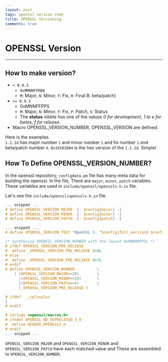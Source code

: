 ```yaml
---
layout: post
tags: openssl version code
title: OPENSSL Versioning
comments: true
---
```


# OPENSSL Version

---

## How to make version?

* `< 0.9.3`
	* `0xMMNNFFRBB`
    * `M`: Major, `N`: Minor, `F`: Fix, `R`: Final B: beta/patch)
* `>= 0.9.3`
	* 0xMNNFFPPS
    * `M`: Major, `N`: Minor, `F`: Fix, `P`: Patch, `S`: Status
	* The **status** nibble has one of the values *0 for development*, *1 to e for betas*, *f for release*.
* Macro OPENSSL_VERSION_NUMBER, OPENSSL_VERSION are defined.

Here is the examples.  
`1.1.1d` has major number `1` and minor number `1` and fix number `1` and beta/patch number `d`.
`0x10101004` is the hex version of the `1.1.1d`. Simple!

## How To Define OPENSSL_VERSION_NUMBER?

In the openssl repository, `configdata.pm` file has many meta data for building the openssl. In the file, There
are `major`, `minor`, `patch` variables. These variables are used in `include/openssl/opensslv.h.in` file.  

Let's see the `include/openssl/opensslv.h.in` file.
```c
... snipped ...
# define OPENSSL_VERSION_MAJOR  {- $config{major} -}
# define OPENSSL_VERSION_MINOR  {- $config{minor} -}
# define OPENSSL_VERSION_PATCH  {- $config{patch} -}

... snipped ...
# define OPENSSL_VERSION_TEXT "OpenSSL {- "$config{full_version} $config{release_date}" -}"

/* Synthesize OPENSSL_VERSION_NUMBER with the layout 0xMNN00PPSL */
# ifdef OPENSSL_VERSION_PRE_RELEASE
#  define _OPENSSL_VERSION_PRE_RELEASE 0x0L
# else
#  define _OPENSSL_VERSION_PRE_RELEASE 0xfL
# endif
# define OPENSSL_VERSION_NUMBER          \
    ( (OPENSSL_VERSION_MAJOR<<28)        \
      |(OPENSSL_VERSION_MINOR<<20)       \
      |(OPENSSL_VERSION_PATCH<<4)        \
      |_OPENSSL_VERSION_PRE_RELEASE )

# ifdef  __cplusplus
}
# endif

# include <openssl/macros.h>
# ifndef OPENSSL_NO_DEPRECATED_3_0
#  define HEADER_OPENSSLV_H
# endif
... snipped ...
```

`OPENSSL_VERSION_MAJOR` and `OPENSSL_VERSION_MINOR` and `OPENSSL_VERSION_PATCH` have each matched value and
These are assembled to `OPENSSL_VERSION_NUMBER`.
